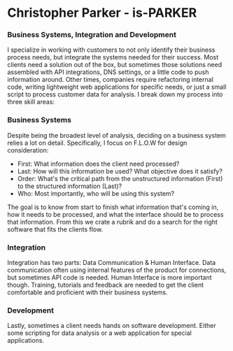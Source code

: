 # Christopher Parker - **is-PARKER** #
### Business Systems, Integration and Development ###

  I specialize in working with customers to not only identify their business process needs, but integrate the systems needed for their success. Most clients need a solution out of the box, but sometimes those solutions need assembled with API integrations, DNS settings, or a little code to push information around. Other times, companies require refactoring internal code, writing lightweight web applications for specific needs, or just a small script to process customer data for analysis. I break down my process into three skill areas:
  
### Business Systems ###
  Despite being the broadest level of analysis, deciding on a business system relies a lot on detail. Specifically, I focus on F.L.O.W for design consideration:
  
  - First: What information does the client need processed? 
  - Last: How will this information be used? What objective does it satisfy?
  - Order: What's the critical path from the unstructured information (First) to the structured information (Last)?
  - Who: Most importantly, who will be using this system?

  The goal is to know from start to finish what information that's coming in, how it needs to be processed, and what the interface should be to process that information. From this we crate a rubrik and do a search for the right software that fits the clients flow. 

### Integration ###
  Integration has two parts: Data Communication & Human Interface. Data communication often using internal features of the product for connections, but sometimes API code is needed. Human Interface is more important though. Training, tutorials and feedback are needed to get the client comfortable and proficient with their business systems.
  
### Development ###
  Lastly, sometimes a client needs hands on software development. Either some scripting for data analysis or a web application for special applications.
